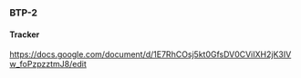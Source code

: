 ### BTP-2

#### Tracker
https://docs.google.com/document/d/1E7RhCOsj5kt0GfsDV0CViIXH2jK3IVw_foPzpzztmJ8/edit
